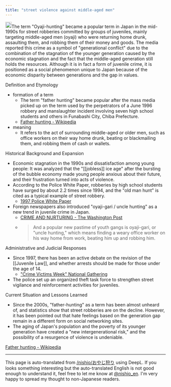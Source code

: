 ```yaml
---
title: "street violence against middle-aged men"
---
```


<img src='https://scrapbox.io/api/pages/nishio-en/o3/icon' alt='o3.icon' height="19.5"/>The term "Oyaji-hunting" became a popular term in Japan in the mid-1990s for street robberies committed by groups of juveniles, mainly targeting middle-aged men (oyaji) who were returning home drunk, assaulting them, and robbing them of their money and goods. The media reported this crime as a symbol of "generational conflict" due to the combination of the stagnation of the younger generation caused by the economic stagnation and the fact that the middle-aged generation still holds the resources. Although it is in fact a form of juvenile crime, it is positioned as a social phenomenon unique to Japan because of the economic disparity between generations and the gap in values.

Definition and Etymology
- formation of a term
    - The term "father hunting" became popular after the mass media picked up on the term used by the perpetrators of a June 1996 robbery and manslaughter incident involving seven high school students and others in Funabashi City, Chiba Prefecture.
    - [Father hunting - Wikipedia](https://ja.wikipedia.org/wiki/%E3%81%8A%E3%82%84%E3%81%98%E7%8B%A9%E3%82%8A?utm_source=chatgpt.com)
- meaning
    - It refers to the act of surrounding middle-aged or older men, such as office workers on their way home drunk, beating or blackmailing them, and robbing them of cash or wallets.

Historical Background and Expansion
- Economic stagnation in the 1990s and dissatisfaction among young people: It was analyzed that the "[[jobless]] ice age" after the bursting of the bubble economy made young people anxious about their future, and their frustration turned into acts of violence.
- According to the Police White Paper, robberies by high school students have surged by about 2.2 times since 1994, and the "old man hunt" is cited as a typical example of street robbery.
    - [1997 Police White Paper](https://www.npa.go.jp/hakusyo/h09/h090302.html?utm_source=chatgpt.com)
- Foreign newspapers also introduced "oyaji-gari / uncle hunting" as a new trend in juvenile crime in Japan.
    - [CRIME AND NURTURING - The Washington Post](https://www.washingtonpost.com/archive/politics/1997/11/03/crime-and-nurturing/779c2846-3af8-468b-9379-f00f83c99971/?utm_source=chatgpt.com)
    - > And a popular new pastime of youth gangs is oyaji-gari, or "uncle hunting," which means finding a weary office worker on his way home from work, beating him up and robbing him.

Administrative and Judicial Responses
- Since 1997, there has been an active debate on the revision of the [[Juvenile Law]], and whether arrests should be made for those under the age of 14.
    - ["Crime Victims Week" National Gathering](https://www.npa.go.jp/hanzaihigai/kou-kei/houkoku/kanagawa_contents.html?utm_source=chatgpt.com)
- The police set up an organized theft task force to strengthen street vigilance and reinforcement activities for juveniles.

Current Situation and Lessons Learned
- Since the 2000s, "father-hunting" as a term has been almost unheard of, and statistics show that street robberies are on the decline. However, it has been pointed out that hate feelings based on the generation gap remain in a different form on social networking sites.
- The aging of Japan's population and the poverty of its younger generation have created a "new intergenerational risk," and the possibility of a resurgence of violence is undeniable.

[Father hunting - Wikipedia](https://ja.wikipedia.org/wiki/%E3%81%8A%E3%82%84%E3%81%98%E7%8B%A9%E3%82%8A)

---
This page is auto-translated from [/nishio/おやじ狩り](https://scrapbox.io/nishio/おやじ狩り) using DeepL. If you looks something interesting but the auto-translated English is not good enough to understand it, feel free to let me know at [@nishio_en](https://twitter.com/nishio_en). I'm very happy to spread my thought to non-Japanese readers.